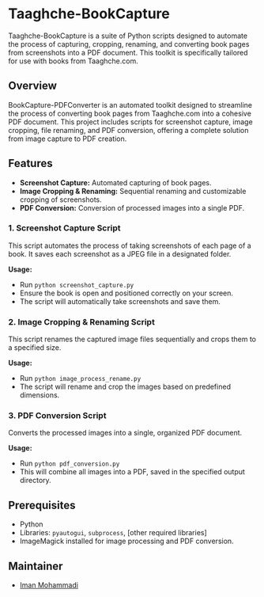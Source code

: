 # Taaghche-BookCapture
Taaghche-BookCapture is a suite of Python scripts designed to automate the process of capturing, cropping, renaming, and converting book pages from screenshots into a PDF document. This toolkit is specifically tailored for use with books from Taaghche.com.


## Overview
BookCapture-PDFConverter is an automated toolkit designed to streamline the process of converting book pages from Taaghche.com into a cohesive PDF document. This project includes scripts for screenshot capture, image cropping, file renaming, and PDF conversion, offering a complete solution from image capture to PDF creation.

## Features
- **Screenshot Capture:** Automated capturing of book pages.
- **Image Cropping & Renaming:** Sequential renaming and customizable cropping of screenshots.
- **PDF Conversion:** Conversion of processed images into a single PDF.

### 1. Screenshot Capture Script
This script automates the process of taking screenshots of each page of a book. It saves each screenshot as a JPEG file in a designated folder.

**Usage:**
- Run `python screenshot_capture.py`
- Ensure the book is open and positioned correctly on your screen.
- The script will automatically take screenshots and save them.

### 2. Image Cropping & Renaming Script
This script renames the captured image files sequentially and crops them to a specified size.

**Usage:**
- Run `python image_process_rename.py`
- The script will rename and crop the images based on predefined dimensions.

### 3. PDF Conversion Script
Converts the processed images into a single, organized PDF document.

**Usage:**

- Run `python pdf_conversion.py`
- This will combine all images into a PDF, saved in the specified output directory.

## Prerequisites

- Python
- Libraries: `pyautogui`, `subprocess`, [other required libraries]
- ImageMagick installed for image processing and PDF conversion.

## Maintainer

- [Iman Mohammadi](https://github.com/Imanm02)